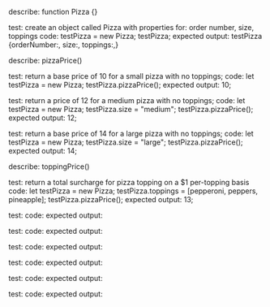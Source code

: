 describe: function Pizza {}

test: create an object called Pizza with properties for: order number, size, toppings
code: testPizza = new Pizza;
      testPizza;
expected output: testPizza {orderNumber:, size:, toppings:,}

describe: pizzaPrice()

test: return a base price of 10 for a small pizza with no toppings;
code: let testPizza = new Pizza;
      testPizza.pizzaPrice();
expected output: 10;

test: return a price of 12 for a medium pizza with no toppings;
code: let testPizza = new Pizza;
      testPizza.size = "medium";
      testPizza.pizzaPrice();
expected output: 12;

test: return a base price of 14 for a large pizza with no toppings;
code: let testPizza = new Pizza;
      testPizza.size = "large";
      testPizza.pizzaPrice();
expected output: 14;

describe: toppingPrice()

test: return a total surcharge for pizza topping on a $1 per-topping basis
code: let testPizza = new Pizza;
      testPizza.toppings = [pepperoni, peppers, pineapple];
      testPizza.pizzaPrice();
expected output: 13;

test: 
code: 
expected output: 

test: 
code: 
expected output: 

test: 
code: 
expected output: 

test: 
code: 
expected output: 

test: 
code: 
expected output: 

test: 
code: 
expected output: 
